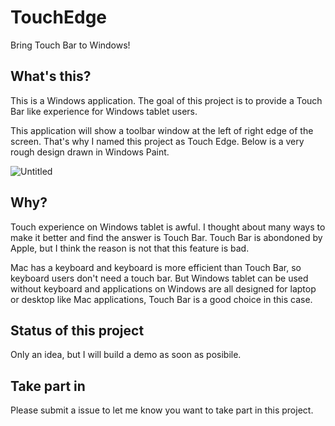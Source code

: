 # TouchEdge
Bring Touch Bar to Windows!


## What's this?

This is a Windows application. The goal of this project is to provide a Touch Bar like experience for Windows tablet users.

This application will show a toolbar window at the left of right edge of the screen. That's why I named this project as Touch Edge. Below is a very rough design drawn in Windows Paint.

![Untitled](https://user-images.githubusercontent.com/23057110/219956298-0f2d3db8-acfb-4e7c-97e0-0052a7fd00f3.png)


## Why?

Touch experience on Windows tablet is awful. I thought about many ways to make it better and find the answer is Touch Bar. Touch Bar is abondoned by Apple, but I think the reason is not that this feature is bad.

Mac has a keyboard and keyboard is more efficient than Touch Bar, so keyboard users don't need a touch bar. But Windows tablet can be used without keyboard and applications on Windows are all designed for laptop or desktop like Mac applications, Touch Bar is a good choice in this case.


## Status of this project

Only an idea, but I will build a demo as soon as posibile.

## Take part in

Please submit a issue to let me know you want to take part in this project.
